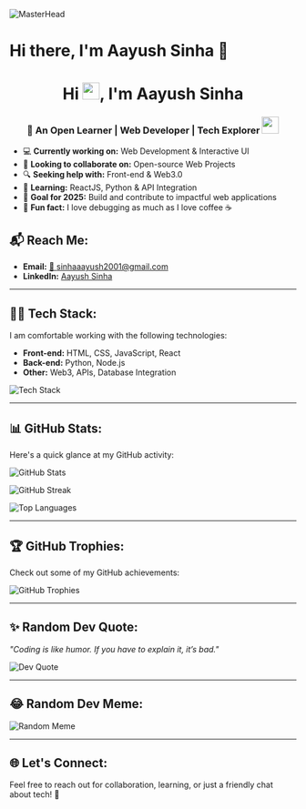 ![MasterHead](https://www.digitalsolutionservices.com/img/services/website1.gif)
# Hi there, I'm Aayush Sinha 👋

<h1 align="center">Hi <img src="https://media0.giphy.com/media/w1OBpBd7kJqHrJnJ13/giphy.gif?cid=ecf05e47h725kwv0sspzozkw09vmylceczlowrmxd1pljclb&rid=giphy.gif&ct=s" width="30px" height="30px">, I'm Aayush Sinha</h1>
<h3 align="center">🚀 An Open Learner | Web Developer | Tech Explorer <img src="https://github.com/iamimmanuelraj/iamimmanuelraj/blob/master/Assets/Developer.gif" width="30px" height="30px"></h3>

- 💻 **Currently working on:** Web Development & Interactive UI
- 🤝 **Looking to collaborate on:** Open-source Web Projects
- 🔍 **Seeking help with:** Front-end & Web3.0
- 📖 **Learning:** ReactJS, Python & API Integration
- 🎯 **Goal for 2025:** Build and contribute to impactful web applications
- 🎉 **Fun fact:** I love debugging as much as I love coffee ☕

## 📬 Reach Me:
- **Email:** [📧 sinhaaayush2001@gmail.com](mailto:sinhaaayush2001@gmail.com)
- **LinkedIn:** [Aayush Sinha](https://www.linkedin.com/in/aayush-sinha-1a1a4b1a5/)

---

## 🧑‍💻 Tech Stack:

I am comfortable working with the following technologies:

- **Front-end:** HTML, CSS, JavaScript, React
- **Back-end:** Python, Node.js
- **Other:** Web3, APIs, Database Integration

![Tech Stack](https://skillicons.dev/icons?i=html,css,js,react,python)

---

## 📊 GitHub Stats:

Here's a quick glance at my GitHub activity:

![GitHub Stats](https://github-readme-stats.vercel.app/api?username=Aayushsinha09&theme=tokyonight&hide_border=false&include_all_commits=true&count_private=false)

![GitHub Streak](https://github-readme-streak-stats.herokuapp.com/?user=Aayushsinha09&theme=tokyonight&hide_border=false&fire=FF4500&stroke=50&hide_border=false)

![Top Languages](https://github-readme-stats.vercel.app/api/top-langs/?username=Aayushsinha&theme=tokyonight&hide_border=false&include_all_commits=true&count_private=false&layout=compact)

---

## 🏆 GitHub Trophies:

Check out some of my GitHub achievements:

![GitHub Trophies](https://github-profile-trophy.vercel.app/?username=Aayushsinha09&theme=radical&no-frame=false&no-bg=true&margin-w=4)

---

## ✨ Random Dev Quote:

_"Coding is like humor. If you have to explain it, it’s bad."_

![Dev Quote](https://quotes-github-readme.vercel.app/api?type=horizontal&theme=tokyonight)

---

## 😂 Random Dev Meme:

![Random Meme](https://random-memer.herokuapp.com/)

---

## 🌐 Let's Connect:
Feel free to reach out for collaboration, learning, or just a friendly chat about tech! 🌟
